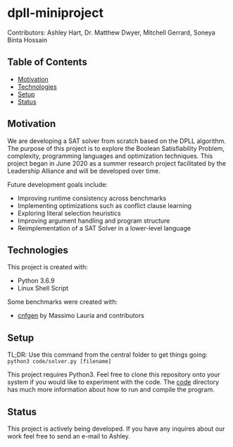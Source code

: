 # dpll-miniproject
Contributors: Ashley Hart, Dr. Matthew Dwyer, Mitchell Gerrard, Soneya Binta
Hossain

## Table of Contents
* [Motivation](#Motivation)
* [Technologies](#Technologies)
* [Setup](#Setup)
* [Status](#Status)

## Motivation
We are developing a SAT solver from scratch based on the DPLL algorithm. The
purpose of this project is to explore the Boolean Satisfiability Problem,
complexity, programming languages and optimization techniques. This project
began in June 2020 as a summer research project facilitated by the Leadership
Alliance and will be developed over time.

Future development goals include:
* Improving runtime consistency across benchmarks
* Implementing optimizations such as conflict clause learning
* Exploring literal selection heuristics
* Improving argument handling and program structure
* Reimplementation of a SAT Solver in a lower-level language 

## Technologies
This project is created with:
* Python 3.6.9
* Linux Shell Script

Some benchmarks were created with:
* [cnfgen](https://massimolauria.net/cnfgen/) by Massimo Lauria and contributors

## Setup
TL;DR: Use this command from the central folder to get things going:
`python3 code/solver.py [filename]`

This project requires Python3. Feel free to clone this repository onto your system if 
you would like to experiment with the code. The [code](code) directory has much more 
information about how to run and compile the program.

## Status
This project is actively being developed. If you have any inquires about our
work feel free to send an e-mail to Ashley.
